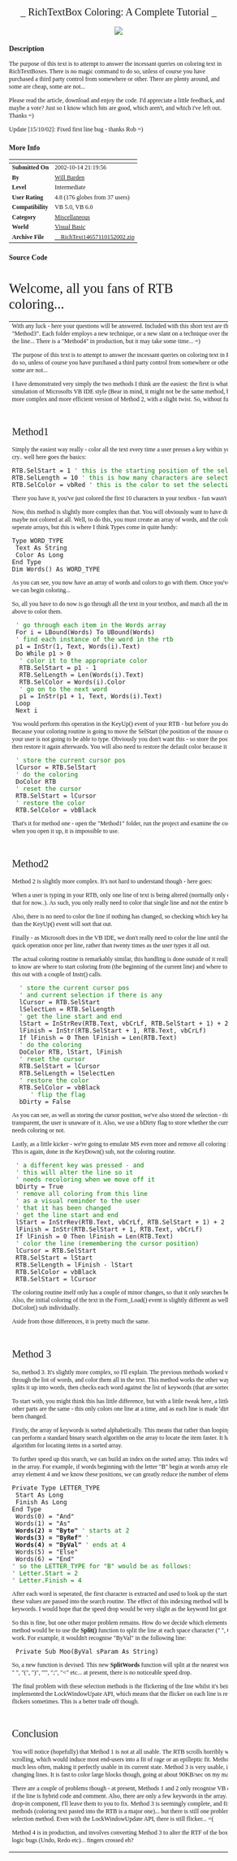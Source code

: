 ﻿<div align="center">

## \_ RichTextBox Coloring: A Complete Tutorial \_

<img src="PIC200210141626428171.gif">
</div>

### Description

The purpose of this text is to attempt to answer the incessant queries on coloring text in RichTextBoxes. There is no magic command to do so, unless of course you have purchased a third party control from somewhere or other. There are plenty around, and some are cheap, some are not...

Please read the article, download and enjoy the code. I'd appreciate a little feedback, and maybe a vote? Just so I know which bits are good, which aren't, and which i've left out. Thanks =)

Update [15/10/02]: Fixed first line bug - thanks Rob =)
 
### More Info
 


<span>             |<span>
---                |---
**Submitted On**   |2002-10-14 21:19:56
**By**             |[Will Barden](https://github.com/Planet-Source-Code/PSCIndex/blob/master/ByAuthor/will-barden.md)
**Level**          |Intermediate
**User Rating**    |4.8 (176 globes from 37 users)
**Compatibility**  |VB 5\.0, VB 6\.0
**Category**       |[Miscellaneous](https://github.com/Planet-Source-Code/PSCIndex/blob/master/ByCategory/miscellaneous__1-1.md)
**World**          |[Visual Basic](https://github.com/Planet-Source-Code/PSCIndex/blob/master/ByWorld/visual-basic.md)
**Archive File**   |[\_\_RichText14657110152002\.zip](https://github.com/Planet-Source-Code/will-barden-richtextbox-coloring-a-complete-tutorial__1-39824/archive/master.zip)





### Source Code

<html>
<head>
<style type=text/css>
body,table {font:9pt verdana}
h1 {font:20pt verdana}
h2 {font:15pt verdana}
pre {background:EEEEEE}
</style>
</head>
<body>
<h1>Welcome, all you fans of RTB coloring...</h1>
<table width=600>
	<tr>
	<td>
With any luck - here your questions will be answered. Included with this short text are three folders,
"Method1", "Method2", and "Method3". Each folder employs a new technique, or a new slant on a technique
over the previous one, and they get more complex down the line... There is a "Method4" in production,
but it may take some time... =)<p>
The purpose of this text is to attempt to answer the incessant queries on coloring text in RichTextBoxes.
There is no magic command to do so, unless of course you have purchased a third party control from
somewhere or other. There are plenty around, and some are cheap, some are not...<p>
I have demonstrated very simply the two methods I think are the easiest: the first is what everybody
tries to begin with, the second is a simulation of Microsofts VB IDE style (Bear in mind, it might
not be the same method, but it's the same effect). Method 3 is new and is a more complex and more
efficient version of Method 2, with a slight twist. So, without further ado.. onto the explanations.<p>
	</td>
	</tr>
	<tr>
	<td>
<h2>Method1</h2>
Simply the easiest way really - color all the text every time a user presses a key within your RichTextBox
 (RTB). "But how?!" I hear you cry.. well here goes the basics:<p>
<pre>
RTB.SelStart = 1 <font color=green>' this is the starting position of the selection in the RTB</font>
RTB.SelLength = 10 <font color=green>' this is how many characters are selected, and thus how many are colored</font>
RTB.SelColor = vbRed <font color=green>' this is the color to set the selection to</font>
</pre>
There you have it, you've just colored the first 10 characters in your textbox - fun wasn't it? :)<p>
Now, this method is slightly more complex than that. You will obviously want to have different words
as different colors, and some maybe not colored at all. Well, to do this, you must create an array of
words, and the colors to be associated to them. You could have two seperate arrays, but this is where
I think Types come in quite handy:
<pre>
Type WORD_TYPE
 Text As String
 Color As Long
End Type
Dim Words() As WORD_TYPE
</pre>
As you can see, you now have an array of words and colors to go with them. Once you've initialised the
array to hold the values you want, we can begin coloring...<p>
So, all you have to do now is go through all the text in your textbox, and match all the instances of
these words, then use the method above to color them.
<pre>
 <font color=green>' go through each item in the Words array</font>
 For i = LBound(Words) To UBound(Words)
 <font color=green>' find each instance of the word in the rtb</font>
 p1 = InStr(1, Text, Words(i).Text)
 Do While p1 > 0
  <font color=green>' color it to the appropriate color</font>
  RTB.SelStart = p1 - 1
  RTB.SelLength = Len(Words(i).Text)
  RTB.SelColor = Words(i).Color
  <font color=green>' go on to the next word</font>
  p1 = InStr(p1 + 1, Text, Words(i).Text)
 Loop
 Next i
</pre>
You would perform this operation in the KeyUp() event of your RTB - but before you do, there is one more
little thing to remember. Because your coloring routine is going to move the SelStart (the position of
the mouse cursor within the RTB) around all over the place, your user is not going to be able to type.
Obviously you don't want this - so store the position of the cursor before you do the coloring, then
restore it again afterwards. You will also need to restore the default color because it will have been
changed as well...
<pre>
 <font color=green>' store the current cursor pos</font>
 lCursor = RTB.SelStart
 <font color=green>' do the coloring</font>
 DoColor RTB
 <font color=green>' reset the cursor</font>
 RTB.SelStart = lCursor
 <font color=green>' restore the color</font>
 RTB.SelColor = vbBlack
</pre>
That's it for method one - open the "Method1" folder, run the project and examine the code. You will notice
that although it looks great when you open it up, it is impossible to use.<p>
	</td>
	</tr>
	<tr>
	<td>
<h2>Method2</h2>
Method 2 is slightly more complex. It's not hard to understand though - here goes:<p>
When a user is typing in your RTB, only one line of text is being altered (normally only one word of text
at a time as well, but we'll leave that for now..). As such, you only really need to color that single line
and not the entire box as we were doing before.<p>
Also, there is no need to color the line if nothing has changed, so checking which key has been pressed in
the KeyDown() event rather than the KeyUp() event will sort that out. <p>
Finally - as Microsoft does in the VB IDE, we don't really need to color the line until the user moves the
cursor off it - this means one quick operation once per line, rather than twenty times as the user types
it all out.<p>
The actual coloring routine is remarkably similar, this handling is done outside of it really. The only
extra bits the coloring routine needs to know are where to start coloring from (the beginning of the current
line) and where to stop (the end of the current line). We can find this out with a couple of Instr() calls.<p>
<pre>
  <font color=green>' store the current cursor pos</font>
  <font color=green>' and current selection if there is any</font>
  lCursor = RTB.SelStart
  lSelectLen = RTB.SelLength
  <font color=green>' get the line start and end</font>
  lStart = InStrRev(RTB.Text, vbCrLf, RTB.SelStart + 1) + 2
  lFinish = InStr(RTB.SelStart + 1, RTB.Text, vbCrLf)
  If lFinish = 0 Then lFinish = Len(RTB.Text)
  <font color=green>' do the coloring</font>
  DoColor RTB, lStart, lFinish
  <font color=green>' reset the cursor</font>
  RTB.SelStart = lCursor
  RTB.SelLength = lSelectLen
  <font color=green>' restore the color</font>
  RTB.SelColor = vbBlack
	 <font color=green>' flip the flag</font>
  bDirty = False
</pre>
As you can see, as well as storing the cursor position, we've also stored the selection - this means that the
coloring routine is completely transparent, the user is unaware of it. Also, we use a bDirty flag to store
whether the current line has been altered, and therefore whether it needs coloring or not.<p>
Lastly, as a little kicker - we're going to emulate MS even more and remove all coloring from a line when it is
altered, or made "dirty". This is again, done in the KeyDown() sub, not the coloring routine.<p>
<pre>
 <font color=green>' a different key was pressed - and
 ' this will alter the line so it
 ' needs recoloring when we move off it</font>
 bDirty = True
 <font color=green>' remove all coloring from this line
 ' as a visual reminder to the user
 ' that it has been changed
 ' get the line start and end</font>
 lStart = InStrRev(RTB.Text, vbCrLf, RTB.SelStart + 1) + 2
 lFinish = InStr(RTB.SelStart + 1, RTB.Text, vbCrLf)
 If lFinish = 0 Then lFinish = Len(RTB.Text)
 <font color=green>' color the line (remembering the cursor position)</font>
 lCursor = RTB.SelStart
 RTB.SelStart = lStart
 RTB.SelLength = lFinish - lStart
 RTB.SelColor = vbBlack
 RTB.SelStart = lCursor
</pre>
The coloring routine itself only has a couple of minor changes, so that it only searches between the passed
start and finish parameters. Also, the initial coloring of the text in the Form_Load() event is slightly
different as well, because each line must be passed to the DoColor() sub individually.<p>
Aside from those differences, it is pretty much the same.<p>
	</td>
	</tr>
	<tr>
	<td>
<h2>Method 3</h2>
So, method 3. It's slightly more complex, so I'll explain. The previous methods worked via a brute force
technique. The code would run through the list of words, and color them all in the text. This method works
the other way around. It takes the line it's been passed to color, splits it up into words, then checks
each word against the list of keywords (that are sorted) to find a match. <p>
To start with, you might think this has little difference, but with a little tweak here, a little tweak
there, great advances can be made. The other parts are the same - this only colors one line at a time,
and as each line is made 'dirty' it is colored black so that the user knows it's been changed.<p>
Firstly, the array of keywords is sorted alphabetically. This means that rather than looping through the
entire array to locate a word, we can perform a standard binary search algorithm on the array to locate
the item faster. It has been shown that a binary search is an effective algorithm for locating items
in a sorted array.<p>
To further speed up this search, we can build an index on the sorted array. This index will store the begin
and end positions of each letter in the array. For example, if words beginning with the letter "B" begin at
words array element 2, then the "B" letter continues until words array element 4 and we know these positions,
we can greatly reduce the number of elements that the binary search has to compare.
<pre>
Private Type LETTER_TYPE
 Start As Long
 Finish As Long
End Type
 Words(0) = "And"
 Words(1) = "As"
 <b>Words(2) = "Byte"</b> <font color=green>' starts at 2</font>
 <b>Words(3) = "ByRef"</b> <font color=green>'</font>
 <b>Words(4) = "ByVal"</b> <font color=green>' ends at 4</font></b>
 Words(5) = "Else"
 Words(6) = "End"
<font color=green>' so the LETTER_TYPE for "B" would be as follows:
' Letter.Start = 2
' Letter.Finish = 4</font>
</pre>
After each word is seperated, the first character is extracted and used to look up the start and finish
positions in the index array. Then these values are passed into the search routine. The effect of this
indexing method will become more apparent with larger arrays of keywords. I would hope that the speed
drop would be very slight as the keyword list got larger.. but only tests will tell.<p>
So this is fine, but one other major problem remains. How do we decide which elements in the line to be
color are seperate? The obvious method would be to use the <b>Split()</b> function to split the line at
each space character (" ", Chr(34)). On closer inspection though, this won't work. For example, it wouldn't
recognise "ByVal" in the following line:
<pre>
 Private Sub Moo(ByVal sParam As String)
</pre>
So, a new function is devised. This new <b>SplitWords</b> function will split at the nearest word break
character, which can be one of several - " ", "(", ")", "'", ";", "<" etc... at present, there is no
noticeable speed drop.<p>
The final problem with these selection methods is the flickering of the line whilst it's being colored.
On multiple suggestions, I've implemented the LockWindowUpate API, which means that the flicker on
each line is reduced, however, on my machine, the whole RTB flickers sometimes. This is a better trade
off though.
	</td>
	</tr>
	<tr>
	<td>
<h2>Conclusion</h2>
You will notice (hopefully) that Method 1 is not at all usable. The RTB scrolls horribly whilst typing, and
flickers beautifully while scrolling, which would induce most end-users into a fit of rage or an epilleptic fit.
Method 2 on the other hand is doing much less work, much less often, making it perfectly usable in its current
state. Method 3 is very usable, if you don't mind the tiniest bit of flicker when changing lines. It is fast to
color large blocks though, going at about 90KB/sec on my machine.<p>
There are a couple of problems though - at present, Methods 1 and 2 only recognise VB comment lines if they
start as a comment line, not if the line is hybrid code and comment. Also, there are only a few keywords in the
array. However, since this was not meant as a working drop-in component, I'll leave them to you to fix.
Method 3 is seemingly complete, and fixes many many logic bugs in the first two methods (coloring text
pasted into the RTB is a major one)... but there is still one problem. Flicker. The flicker that comes
with using a selection method. Even with the LockWindowUpdate API, there is still flicker... =(<p>
Method 4 is in production, and involves converting Method 3 to alter the RTF of the box, rather than the
selection... also fixing the last logic bugs (Undo, Redo etc)... fingers crossed eh?<p>
	</td>
	</tr>
<table>
</body>
</html>

